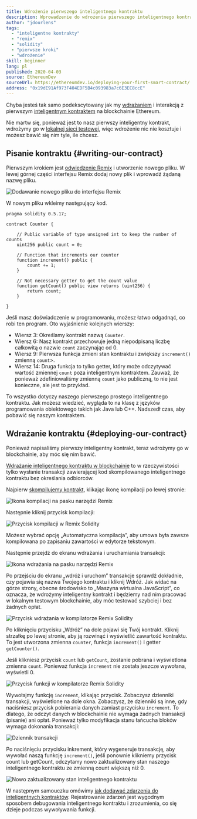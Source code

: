 ```yaml
---
title: Wdrożenie pierwszego inteligentnego kontraktu
description: Wprowadzenie do wdrożenia pierwszego inteligentnego kontraktu w sieci testowej Ethereum
author: "jdourlens"
tags:
  - "inteligentne kontrakty"
  - "remix"
  - "solidity"
  - "pierwsze kroki"
  - "wdrożenie"
skill: beginner
lang: pl
published: 2020-04-03
source: EthereumDev
sourceUrl: https://ethereumdev.io/deploying-your-first-smart-contract/
address: "0x19dE91Af973F404EDF5B4c093983a7c6E3EC8ccE"
---
```


Chyba jesteś tak samo podekscytowany jak my [wdrażaniem](/developers/docs/smart-contracts/deploying/) i interakcją z pierwszym [inteligentnym kontraktem](/developers/docs/smart-contracts/) na blockchainie Ethereum.

Nie martw się, ponieważ jest to nasz pierwszy inteligentny kontrakt, wdrożymy go w [lokalnej sieci testowej](/developers/docs/networks/), więc wdrożenie nic nie kosztuje i możesz bawić się nim tyle, ile chcesz.

## Pisanie kontraktu {#writing-our-contract}

Pierwszym krokiem jest [odwiedzenie Remix](https://remix.ethereum.org/) i utworzenie nowego pliku. W lewej górnej części interfejsu Remix dodaj nowy plik i wprowadź żądaną nazwę pliku.

![Dodawanie nowego pliku do interfejsu Remix](./remix.png)

W nowym pliku wkleimy następujący kod.

```solidity
pragma solidity 0.5.17;

contract Counter {

    // Public variable of type unsigned int to keep the number of counts
    uint256 public count = 0;

    // Function that increments our counter
    function increment() public {
        count += 1;
    }

    // Not necessary getter to get the count value
    function getCount() public view returns (uint256) {
        return count;
    }

}
```

Jeśli masz doświadczenie w programowaniu, możesz łatwo odgadnąć, co robi ten program. Oto wyjaśnienie kolejnych wierszy:

- Wiersz 3: Określamy kontrakt nazwą `Counter`.
- Wiersz 6: Nasz kontrakt przechowuje jedną niepodpisaną liczbę całkowitą o nazwie `count` zaczynając od 0.
- Wiersz 9: Pierwsza funkcja zmieni stan kontraktu i zwiększy `increment()` zmienną `count`>.
- Wiersz 14: Druga funkcja to tylko getter, który może odczytywać wartość zmiennej `count` poza inteligentnym kontraktem. Zauważ, że ponieważ zdefiniowaliśmy zmienną `count` jako publiczną, to nie jest konieczne, ale jest to przykład.

To wszystko dotyczy naszego pierwszego prostego inteligentnego kontraktu. Jak możesz wiedzieć, wygląda to na klasę z języków programowania obiektowego takich jak Java lub C++. Nadszedł czas, aby pobawić się naszym kontraktem.

## Wdrażanie kontraktu {#deploying-our-contract}

Ponieważ napisaliśmy pierwszy inteligentny kontrakt, teraz wdrożymy go w blockchainie, aby móc się nim bawić.

[Wdrażanie inteligentnego kontraktu w blockchainie](/developers/docs/smart-contracts/deploying/) to w rzeczywistości tylko wysłanie transakcji zawierającej kod skompilowanego inteligentnego kontraktu bez określania odbiorców.

Najpierw [skompilujemy kontrakt](/developers/docs/smart-contracts/compiling/), klikając ikonę kompilacji po lewej stronie:

![Ikona kompilacji na pasku narzędzi Remix](./remix-compile-button.png)

Następnie kliknij przycisk kompilacji:

![Przycisk kompilacji w Remix Solidity](./remix-compile.png)

Możesz wybrać opcję „Automatyczna kompilacja”, aby umowa była zawsze kompilowana po zapisaniu zawartości w edytorze tekstowym.

Następnie przejdź do ekranu wdrażania i uruchamiania transakcji:

![Ikona wdrażania na pasku narzędzi Remix](./remix-deploy.png)

Po przejściu do ekranu „wdróż i uruchom” transakcje sprawdź dokładnie, czy pojawia się nazwa Twojego kontraktu i kliknij Wdróż. Jak widać na górze strony, obecne środowisko to „Maszyna wirtualna JavaScript”, co oznacza, że ​​wdrożymy inteligentny kontrakt i będziemy nad nim pracować w lokalnym testowym blockchainie, aby móc testować szybciej i bez żadnych opłat.

![Przycisk wdrażania w kompilatorze Remix Solidity](./remix-deploy.png)

Po kliknięciu przycisku „Wdróż” na dole pojawi się Twój kontrakt. Kliknij strzałkę po lewej stronie, aby ją rozwinąć i wyświetlić zawartość kontraktu. To jest utworzona zmienna `counter`, funkcja `increment()` i getter `getCounter()`.

Jeśli klikniesz przycisk `count` lub `getCount`, zostanie pobrana i wyświetlona zmienna `count`. Ponieważ funkcja `increment` nie została jeszcze wywołana, wyświetli 0.

![Przycisk funkcji w kompilatorze Remix Solidity](./remix-function-button.png)

Wywołajmy funkcję `increment`, klikając przycisk. Zobaczysz dzienniki transakcji, wyświetlone na dole okna. Zobaczysz, że dzienniki są inne, gdy naciśniesz przycisk pobierania danych zamiast przycisku `increment`. To dlatego, że odczyt danych w blockchainie nie wymaga żadnych transakcji (pisanie) ani opłat. Ponieważ tylko modyfikacja stanu łańcucha bloków wymaga dokonania transakcji:

![Dziennik transakcji](./transaction-log.png)

Po naciśnięciu przycisku inkrement, który wygeneruje transakcję, aby wywołać naszą funkcję `increment()`, jeśli ponownie klikniemy przycisk count lub getCount, odczytamy nowo zaktualizowany stan naszego inteligentnego kontraktu ze zmienną count większą niż 0.

![Nowo zaktualizowany stan inteligentnego kontraktu](./updated-state.png)

W następnym samouczku omówimy [jak dodawać zdarzenia do inteligentnych kontraktów](/developers/tutorials/logging-events-smart-contracts/). Rejestrowanie zdarzeń jest wygodnym sposobem debugowania inteligentnego kontraktu i zrozumienia, co się dzieje podczas wywoływania funkcji.
